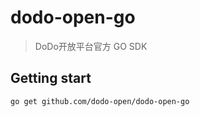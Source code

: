 # dodo-open-go

> DoDo开放平台官方 GO SDK

## Getting start

```shell
go get github.com/dodo-open/dodo-open-go
```
